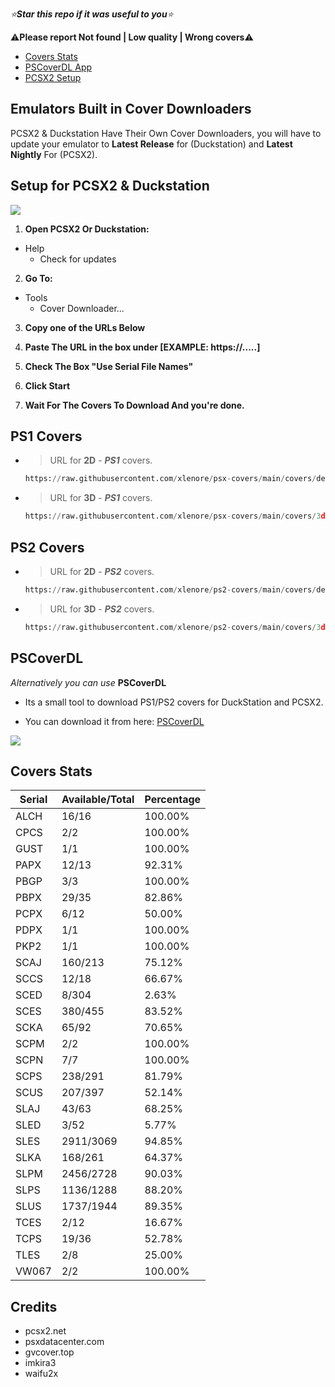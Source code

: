 *⭐**Star this repo if it was useful to you**⭐*

⚠️**Please report Not found | Low quality | Wrong covers**⚠️

- [Covers Stats](https://github.com/xlenore/ps2-covers#Covers_Stats  "Covers Stats")
- [PSCoverDL App](https://github.com/xlenore/ps2-covers#PSCoverDL)
- [PCSX2 Setup](https://github.com/xlenore/ps2-covers#pcsx2-setup  "PCSX2 Setup")


## Emulators Built in Cover Downloaders
PCSX2 & Duckstation Have Their Own Cover Downloaders, you will have to update your emulator to **Latest Release** for (Duckstation) and **Latest Nightly** For (PCSX2).


## Setup for PCSX2 & Duckstation

[![](https://i.imgur.com/frOjqhc.gif)](https://i.imgur.com/jTGL0HH.gif)

1. **Open PCSX2 Or Duckstation:**
- Help
  - Check for updates
 
2. **Go To:**
- Tools
  - Cover Downloader...

3. **Copy one of the URLs Below**

4. **Paste The URL in the box under [EXAMPLE: https://.....]**

5. **Check The Box "Use Serial File Names"**

6. **Click Start**

7. **Wait For The Covers To Download And you're done.**

## PS1 Covers
- >URL for __2D__ -  ___PS1___ covers.
  ```python
  https://raw.githubusercontent.com/xlenore/psx-covers/main/covers/default/${serial}.jpg
- >URL for __3D__ -  ___PS1___ covers.
  ```python
  https://raw.githubusercontent.com/xlenore/psx-covers/main/covers/3d/${serial}.png
## PS2 Covers
- >URL for __2D__ -  ___PS2___ covers.
  ```python
  https://raw.githubusercontent.com/xlenore/ps2-covers/main/covers/default/${serial}.jpg
- >URL for __3D__ -  ___PS2___ covers.
  ```python
  https://raw.githubusercontent.com/xlenore/ps2-covers/main/covers/3d/${serial}.png

## PSCoverDL
*Alternatively you can use* __PSCoverDL__

- Its a small tool to download PS1/PS2 covers for DuckStation and PCSX2.

- You can download it from here: [PSCoverDL](https://github.com/xlenore/pscoverdl "PSCoverDL")

[![](https://user-images.githubusercontent.com/57191159/275665605-4c4b3042-85e4-45b5-8f1b-48a6f00a93ea.png)](https://user-images.githubusercontent.com/57191159/275665605-4c4b3042-85e4-45b5-8f1b-48a6f00a93ea.png)


## Covers Stats

| Serial | Available/Total | Percentage |
| ------ | --------------- | ---------- |
| ALCH | 16/16 | 100.00% |
| CPCS | 2/2 | 100.00% |
| GUST | 1/1 | 100.00% |
| PAPX | 12/13 | 92.31% |
| PBGP | 3/3 | 100.00% |
| PBPX | 29/35 | 82.86% |
| PCPX | 6/12 | 50.00% |
| PDPX | 1/1 | 100.00% |
| PKP2 | 1/1 | 100.00% |
| SCAJ | 160/213 | 75.12% |
| SCCS | 12/18 | 66.67% |
| SCED | 8/304 | 2.63% |
| SCES | 380/455 | 83.52% |
| SCKA | 65/92 | 70.65% |
| SCPM | 2/2 | 100.00% |
| SCPN | 7/7 | 100.00% |
| SCPS | 238/291 | 81.79% |
| SCUS | 207/397 | 52.14% |
| SLAJ | 43/63 | 68.25% |
| SLED | 3/52 | 5.77% |
| SLES | 2911/3069 | 94.85% |
| SLKA | 168/261 | 64.37% |
| SLPM | 2456/2728 | 90.03% |
| SLPS | 1136/1288 | 88.20% |
| SLUS | 1737/1944 | 89.35% |
| TCES | 2/12 | 16.67% |
| TCPS | 19/36 | 52.78% |
| TLES | 2/8 | 25.00% |
| VW067 | 2/2 | 100.00% |

## Credits
* pcsx2.net
* psxdatacenter.com
* gvcover.top
* imkira3
* waifu2x
